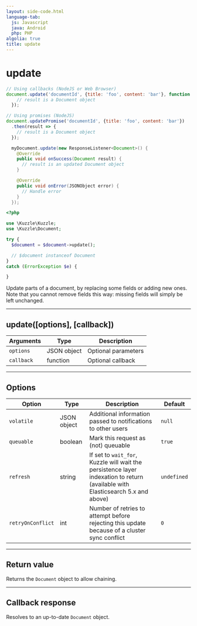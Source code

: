 ```yaml
---
layout: side-code.html
language-tab:
  js: Javascript
  java: Android
  php: PHP
algolia: true
title: update
---
```


# update

```js
// Using callbacks (NodeJS or Web Browser)
document.update('documentId', {title: 'foo', content: 'bar'}, function (error, result) {
    // result is a Document object
  });

// Using promises (NodeJS)
document.updatePromise('documentId', {title: 'foo', content: 'bar'})
  .then(result => {
    // result is a Document object
  });
```

```java
  myDocument.update(new ResponseListener<Document>() {
    @Override
    public void onSuccess(Document result) {
      // result is an updated Document object
    }

    @Override
    public void onError(JSONObject error) {
      // Handle error
    }
  });
```

```php
<?php

use \Kuzzle\Kuzzle;
use \Kuzzle\Document;

try {
  $document = $document->update();

  // $document instanceof Document
}
catch (ErrorException $e) {

}
```

Update parts of a document, by replacing some fields or adding new ones.  
Note that you cannot remove fields this way: missing fields will simply be left unchanged.

---

## update([options], [callback])

| Arguments | Type | Description |
|---------------|---------|----------------------------------------|
| ``options`` | JSON object | Optional parameters |
| ``callback`` | function | Optional callback |

---

## Options

| Option | Type | Description | Default |
|---------------|---------|----------------------------------------|---------|
| ``volatile`` | JSON object | Additional information passed to notifications to other users | ``null`` |
| ``queuable`` | boolean | Mark this request as (not) queuable | ``true`` |
| ``refresh`` | string | If set to ``wait_for``, Kuzzle will wait the persistence layer indexation to return (available with Elasticsearch 5.x and above) | ``undefined`` |
| `retryOnConflict` | int | Number of retries to attempt before rejecting this update because of a cluster sync conflict | `0` |

---

## Return value

Returns the `Document` object to allow chaining.

---

## Callback response

Resolves to an up-to-date `Document` object.